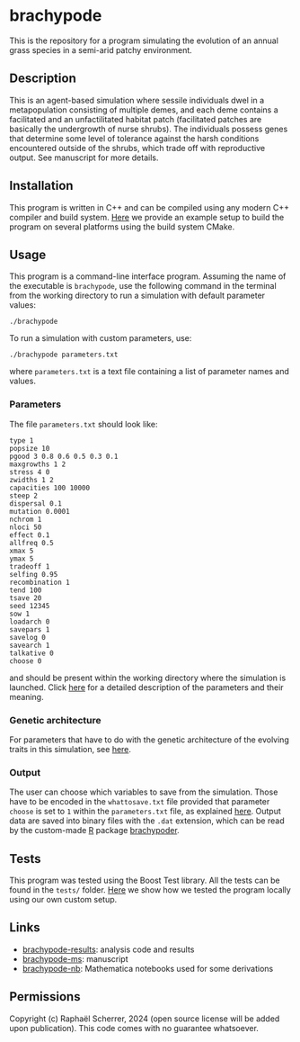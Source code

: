 # brachypode

This is the repository for a program simulating the evolution of an annual grass species in a semi-arid patchy environment.

## Description

This is an agent-based simulation where sessile individuals dwel in a metapopulation consisting of multiple demes, and each deme contains a facilitated and an unfactilitated habitat patch (facilitated patches are basically the undergrowth of nurse shrubs). The individuals possess genes that determine some level of tolerance against the harsh conditions encountered outside of the shrubs, which trade off with reproductive output. See manuscript for more details.

## Installation

This program is written in C++ and can be compiled using any modern C++ compiler and build system. [Here](doc/SETUP.md) we provide an example setup to build the program on several platforms using the build system CMake.

## Usage

This program is a command-line interface program. Assuming the name of the executable is `brachypode`, use the following command in the terminal from the working directory to run a simulation with default parameter values:

```shell
./brachypode
```

To run a simulation with custom parameters, use:

```shell
./brachypode parameters.txt
```

where `parameters.txt` is a text file containing a list of parameter names and values.

### Parameters

The file `parameters.txt` should look like:

```
type 1
popsize 10
pgood 3 0.8 0.6 0.5 0.3 0.1
maxgrowths 1 2
stress 4 0
zwidths 1 2
capacities 100 10000
steep 2
dispersal 0.1
mutation 0.0001
nchrom 1
nloci 50
effect 0.1
allfreq 0.5
xmax 5
ymax 5
tradeoff 1
selfing 0.95
recombination 1
tend 100
tsave 20
seed 12345
sow 1
loadarch 0
savepars 1
savelog 0
savearch 1
talkative 0
choose 0
```

and should be present within the working directory where the simulation is launched. Click [here](doc/PARAMETERS.md) for a detailed description of the parameters and their meaning.

### Genetic architecture

For parameters that have to do with the genetic architecture of the evolving traits in this simulation, see [here](doc/ARCHITECTURE).

### Output

The user can choose which variables to save from the simulation. Those have to be encoded in the `whattosave.txt` file provided that parameter `choose` is set to `1` within the `parameters.txt` file, as explained [here](doc/OUTPUT.md). Output data are saved into binary files with the `.dat` extension, which can be read by the custom-made [R](https://www.r-project.org/) package [brachypoder](https://github.com/rscherrer/brachypoder).

## Tests

This program was tested using the Boost Test library. All the tests can be found in the `tests/` folder. [Here](doc/TESTS.md) we show how we tested the program locally using our own custom setup.

## Links

* [brachypode-results](https://github.com/rscherrer/brachypode-r): analysis code and results
* [brachypode-ms](https://github.com/rscherrer/brachypode-ms): manuscript
* [brachypode-nb](https://github.com/rscherrer/brachypode-approx): Mathematica notebooks used for some derivations

## Permissions

Copyright (c) Raphaël Scherrer, 2024 (open source license will be added upon publication). This code comes with no guarantee whatsoever.
